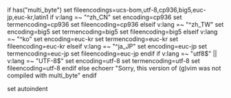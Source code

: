 if has("multi_byte")
set fileencodings=ucs-bom,utf-8,cp936,big5,euc-jp,euc-kr,latin1
if v:lang =~ "^zh_CN"
set encoding=cp936
set termencoding=cp936
set fileencoding=cp936
elseif v:lang =~ "^zh_TW"
set encoding=big5
set termencoding=big5
set fileencoding=big5
elseif v:lang =~ "^ko"
set encoding=euc-kr
set termencoding=euc-kr
set fileencoding=euc-kr
elseif v:lang =~ "^ja_JP"
set encoding=euc-jp
set termencoding=euc-jp
set fileencoding=euc-jp
endif
if v:lang =~ "utf8$" || v:lang =~ "UTF-8$"
set encoding=utf-8
set termencoding=utf-8
set fileencoding=utf-8
endif
else
echoerr "Sorry, this version of (g)vim was not compiled with multi_byte"
endif

set autoindent